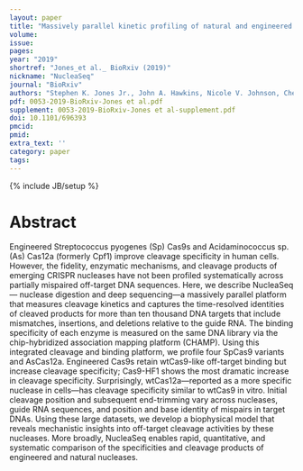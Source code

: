 ```yaml
---
layout: paper
title: "Massively parallel kinetic profiling of natural and engineered CRISPR nucleases"
volume:
issue:
pages:
year: "2019"
shortref: "Jones_et al._ BioRxiv (2019)"
nickname: "NucleaSeq"
journal: "BioRxiv"
authors: "Stephen K. Jones Jr., John A. Hawkins, Nicole V. Johnson, Cheulhee Jung, Kuang Hu, James R. Rybarski, Janice S. Chen, Jennifer A. Doudna, William H. Press & Ilya J. Finkelstein"
pdf: 0053-2019-BioRxiv-Jones et al.pdf
supplement: 0053-2019-BioRxiv-Jones et al-supplement.pdf
doi: 10.1101/696393
pmcid:
pmid:
extra_text: ''
category: paper
tags:
---
```

{% include JB/setup %}

# Abstract
Engineered Streptococcus pyogenes (Sp) Cas9s and Acidaminococcus sp. (As) Cas12a (formerly Cpf1) improve cleavage specificity in human cells. However, the fidelity, enzymatic mechanisms, and cleavage products of emerging CRISPR nucleases have not been profiled systematically across partially mispaired off-target DNA sequences. Here, we describe NucleaSeq— nuclease digestion and deep sequencing—a massively parallel platform that measures cleavage kinetics and captures the time-resolved identities of cleaved products for more than ten thousand DNA targets that include mismatches, insertions, and deletions relative to the guide RNA. The binding specificity of each enzyme is measured on the same DNA library via the chip-hybridized association mapping platform (CHAMP). Using this integrated cleavage and binding platform, we profile four SpCas9 variants and AsCas12a. Engineered Cas9s retain wtCas9-like off-target binding but increase cleavage specificity; Cas9-HF1 shows the most dramatic increase in cleavage specificity. Surprisingly, wtCas12a—reported as a more specific nuclease in cells—has cleavage specificity similar to wtCas9 in vitro. Initial cleavage position and subsequent end-trimming vary across nucleases, guide RNA sequences, and position and base identity of mispairs in target DNAs. Using these large datasets, we develop a biophysical model that reveals mechanistic insights into off-target cleavage activities by these nucleases. More broadly, NucleaSeq enables rapid, quantitative, and systematic comparison of the specificities and cleavage products of engineered and natural nucleases.
